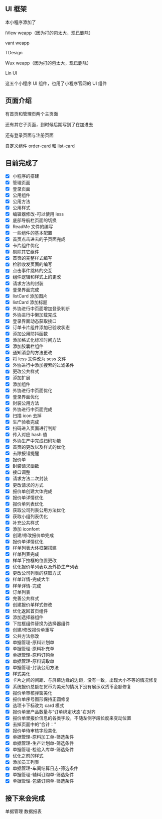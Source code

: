 ## UI 框架

本小程序添加了

iView weapp（因为打的包太大，现已删除）

vant weapp

TDesign

Wux weapp（因为打的包太大，现已删除）

Lin UI

这五个小程序 UI 组件，也用了小程序官网的 UI 组件

## 页面介绍

有首页和管理页两个主页面

还有其它子页面，到时候后期写到了在加进去

还有登录页面与注册页面

自定义组件 order-card 和 list-card

## 目前完成了

- [x] 小程序的搭建
- [x] 管理页面
- [x] 登录页面
- [x] 公用组件
- [x] 公用方法
- [x] 公用样式
- [x] 编辑器修改-可以使用 less
- [x] 底部导航栏页面的切换
- [x] ReadMe 文件的编写
- [x] 一些组件的基本配置
- [x] 首页点击进去的子页面完成
- [x] 卡片组件优化
- [x] 剔除其它组件
- [x] 首页的完整样式编写
- [x] 检验收发页面的编写
- [x] 点击事件跳转的交互
- [x] 组件逻辑和样式上的更改
- [x] 请求方法的封装
- [x] 登录界面完成
- [x] listCard 添加图片
- [x] listCard 添加标题
- [x] 外协进行中页面增加登录判断
- [x] 外协进行中懒加载完成
- [x] 登录界面动态获取接口
- [x] 订单卡片组件添加已验收状态
- [x] 添加公用防抖函数
- [x] 添加格式化标准时间方法
- [x] 添加胶囊栏组件
- [x] 通知消息的方法更改
- [x] 将 less 文件改为 scss 文件
- [x] 外协进行中添加搜索的过滤条件
- [x] 更改公共样式
- [x] 添加扩展
- [x] 添加组件
- [x] 外协进行中页面优化
- [x] 登录界面优化
- [x] 封装公用方法
- [x] 外协进行中页面完成
- [x] 扫描 icon 去掉
- [x] 生产验收完成
- [x] 扫码进入页面进行判断
- [x] 传入对应 hash 值
- [x] 外协生产中完成扫码功能
- [x] 首页的更改以及样式的优化
- [x] 去除报错提醒
- [x] 报价单
- [x] 封装请求函数
- [x] 接口调整
- [x] 请求方法二次封装
- [x] 更改请求的方式
- [x] 报价单创建大体完成
- [x] 报价单详情优化
- [x] 报价单列表优化
- [x] 获取公司列表公用方法优化
- [x] 获取小组列表优化
- [x] 补充公共样式
- [x] 添加 iconfont
- [x] 创建/修改报价单完成
- [x] 报价单详情优化
- [x] 样单列表大体框架搭建
- [x] 样单列表完成
- [x] 样单下拉框的位置更改
- [x] 优化报价单列表以及外协生产列表
- [x] 更改公司列表的获取方式
- [x] 样单详情-完成大半
- [x] 样单详情-完成
- [x] 订单列表
- [x] 完善公共样式
- [x] 创建报价单样式修改
- [x] 优化返回首页组件
- [x] 添加选择器组件
- [x] 下拉框组件替换为选择器组件
- [x] 创建/修改报价单重写
- [x] 公共方法修改
- [x] 单据管理-原料计划单
- [x] 单据管理-原料补充单
- [x] 单据管理-原料订购单
- [x] 单据管理-原料调取单
- [x] 单据管理-封装公用方法
- [x] 样式美化
- [x] 卡片之间的间距、与屏幕边缘的边距，没有一致，出现大小不等的情况修复
- [x] 系统报价总额在货币为美元的情况下没有展示双货币金额修复
- [x] 报价单审核弹窗美化
- [x] 报价单序号图形保持正圆修复
- [x] 选项卡下标改为 card 模式
- [x] 报价单里产品数量与“订单绑定状态”右对齐
- [x] 报价单里报价信息的各类字段，不随左侧字段长度来变动位置
- [x] 去掉页面中的“合计：”
- [x] 报价单待审核字段美化
- [x] 单据管理-原料加工单-筛选条件
- [x] 单据管理-生产计划单-筛选条件
- [x] 单据管理-检验入库单-筛选条件
- [x] 优化之前的样式
- [x] 添加员工列表
- [x] 单据管理-车间结算日志-筛选条件
- [x] 单据管理-辅料订购单-筛选条件
- [x] 单据管理-包装订购单-筛选条件

## 接下来会完成

单据管理
数据报表
